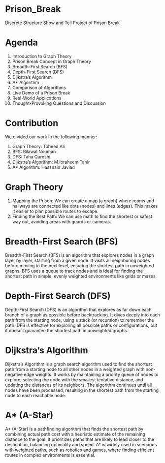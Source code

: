 # Prison_Break
Discrete Structure Show and Tell Project of Prison Break
# Agenda
1. Introduction to Graph Theory
2. Prison Break Concept in Graph Theory
3. Breadth-First Search (BFS)
4. Depth-First Search (DFS)
5. Dijkstra’s Algorithm
6. A* Algorithm
7. Comparison of Algorithms
8. Live Demo of a Prison Break
9. Real-World Applications
10. Thought-Provoking Questions and Discussion

# Contribution 
We divided our work in the following manner:
1. Graph Theory: Toheed Ali
2. BFS: Bilawal Nouman
3. DFS: Taha Qureshi
4. Dijkstra’s Algorithm​: M.Ibraheem Tahir
5. A* Algorithm: Hassnain Javiad
# Graph Theory
1. Mapping the Prison: We can create a map (a graph) where rooms and hallways are connected like dots (nodes) and lines (edges). This makes it easier to plan possible routes to escape.​
2. Finding the Best Path: We can use math to find the shortest or safest way out, avoiding areas with guards or cameras.​
# Breadth-First Search (BFS) 
Breadth-First Search (BFS) is an algorithm that explores nodes in a graph layer by layer, starting from a given node. It visits all neighboring nodes before moving to the next level, ensuring the shortest path in unweighted graphs. BFS uses a queue to track nodes and is ideal for finding the shortest path in simple, evenly weighted environments like grids or mazes.
# Depth-First Search (DFS)
Depth-First Search (DFS) is an algorithm that explores as far down each branch of a graph as possible before backtracking. It dives deeply into each path from the starting node, using a stack (or recursion) to remember the path. DFS is effective for exploring all possible paths or configurations, but it doesn’t guarantee the shortest path in unweighted graphs.
# Dijkstra’s Algorithm
Dijkstra’s Algorithm is a graph search algorithm used to find the shortest path from a starting node to all other nodes in a weighted graph with non-negative edge weights. It works by maintaining a priority queue of nodes to explore, selecting the node with the smallest tentative distance, and updating the distances of its neighbors. The algorithm continues until all nodes have been processed, resulting in the shortest path from the starting node to each reachable node.
# A* (A-Star)
A* (A-Star) is a pathfinding algorithm that finds the shortest path by combining actual path cost with a heuristic estimate of the remaining distance to the goal. It prioritizes paths that are likely to lead closer to the destination, balancing optimality and speed. A* is widely used in scenarios with weighted paths, such as robotics and games, where finding efficient routes in complex environments is essential.
